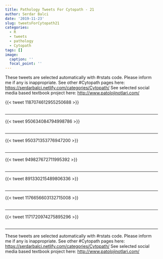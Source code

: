 ```yaml
---
title: Pathology Tweets For Cytopath - 21
author: Serdar Balci
date: '2019-11-23'
slug: tweetsForCytopath21
categories:
  - R
  - tweets
  - pathology
  - Cytopath
tags: []
image:
  caption: ''
  focal_point: ''
---
```



These tweets are selected automatically with #rstats code. Please inform me if any is inappropriate.
See other #Cytopath pages here: https://serdarbalci.netlify.com/categories/Cytopath/ 
See selected social media based textbook project here: http://www.patolojinotlari.com/

{{< tweet 1187074612955250688 >}}
<br>
<br>
<hr>
{{< tweet 950634084794998786 >}}
<br>
<br>
<hr>
{{< tweet 950371353776947200 >}}
<br>
<br>
<hr>
{{< tweet 949827672711995392 >}}
<br>
<br>
<hr>
{{< tweet 891330215489806336 >}}
<br>
<br>
<hr>
{{< tweet 1176656603132715008 >}}
<br>
<br>
<hr>
{{< tweet 1171720974275895296 >}}
<br>
<br>
<hr>


These tweets are selected automatically with #rstats code. Please inform me if any is inappropriate.
See other #Cytopath pages here: https://serdarbalci.netlify.com/categories/Cytopath/ 
See selected social media based textbook project here: http://www.patolojinotlari.com/

